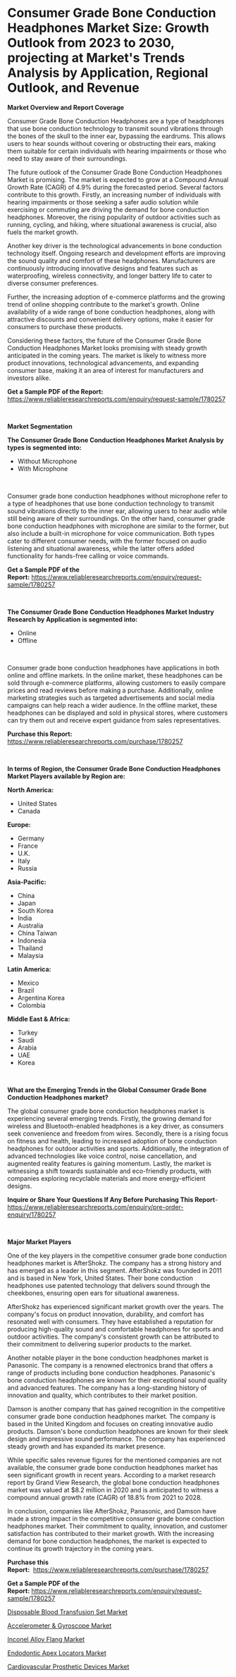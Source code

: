 <p><h1>Consumer Grade Bone Conduction Headphones Market Size: Growth Outlook from 2023 to 2030, projecting at Market's Trends Analysis by Application, Regional Outlook, and Revenue</h1></p><p><strong>Market Overview and Report Coverage</strong></p>
<p><p>Consumer Grade Bone Conduction Headphones are a type of headphones that use bone conduction technology to transmit sound vibrations through the bones of the skull to the inner ear, bypassing the eardrums. This allows users to hear sounds without covering or obstructing their ears, making them suitable for certain individuals with hearing impairments or those who need to stay aware of their surroundings.</p><p>The future outlook of the Consumer Grade Bone Conduction Headphones Market is promising. The market is expected to grow at a Compound Annual Growth Rate (CAGR) of 4.9% during the forecasted period. Several factors contribute to this growth. Firstly, an increasing number of individuals with hearing impairments or those seeking a safer audio solution while exercising or commuting are driving the demand for bone conduction headphones. Moreover, the rising popularity of outdoor activities such as running, cycling, and hiking, where situational awareness is crucial, also fuels the market growth.</p><p>Another key driver is the technological advancements in bone conduction technology itself. Ongoing research and development efforts are improving the sound quality and comfort of these headphones. Manufacturers are continuously introducing innovative designs and features such as waterproofing, wireless connectivity, and longer battery life to cater to diverse consumer preferences.</p><p>Further, the increasing adoption of e-commerce platforms and the growing trend of online shopping contribute to the market's growth. Online availability of a wide range of bone conduction headphones, along with attractive discounts and convenient delivery options, make it easier for consumers to purchase these products.</p><p>Considering these factors, the future of the Consumer Grade Bone Conduction Headphones Market looks promising with steady growth anticipated in the coming years. The market is likely to witness more product innovations, technological advancements, and expanding consumer base, making it an area of interest for manufacturers and investors alike.</p></p>
<p><strong>Get a Sample PDF of the Report:</strong> <a href="https://www.reliableresearchreports.com/enquiry/request-sample/1780257">https://www.reliableresearchreports.com/enquiry/request-sample/1780257</a></p>
<p>&nbsp;</p>
<p><strong>Market Segmentation</strong></p>
<p><strong>The Consumer Grade Bone Conduction Headphones Market Analysis by types is segmented into:</strong></p>
<p><ul><li>Without Microphone</li><li>With Microphone</li></ul></p>
<p>&nbsp;</p>
<p><p>Consumer grade bone conduction headphones without microphone refer to a type of headphones that use bone conduction technology to transmit sound vibrations directly to the inner ear, allowing users to hear audio while still being aware of their surroundings. On the other hand, consumer grade bone conduction headphones with microphone are similar to the former, but also include a built-in microphone for voice communication. Both types cater to different consumer needs, with the former focused on audio listening and situational awareness, while the latter offers added functionality for hands-free calling or voice commands.</p></p>
<p><strong>Get a Sample PDF of the Report:</strong>&nbsp;<a href="https://www.reliableresearchreports.com/enquiry/request-sample/1780257">https://www.reliableresearchreports.com/enquiry/request-sample/1780257</a></p>
<p>&nbsp;</p>
<p><strong>The Consumer Grade Bone Conduction Headphones Market Industry Research by Application is segmented into:</strong></p>
<p><ul><li>Online</li><li>Offline</li></ul></p>
<p>&nbsp;</p>
<p><p>Consumer grade bone conduction headphones have applications in both online and offline markets. In the online market, these headphones can be sold through e-commerce platforms, allowing customers to easily compare prices and read reviews before making a purchase. Additionally, online marketing strategies such as targeted advertisements and social media campaigns can help reach a wider audience. In the offline market, these headphones can be displayed and sold in physical stores, where customers can try them out and receive expert guidance from sales representatives.</p></p>
<p><strong>Purchase this Report:</strong>&nbsp; <a href="https://www.reliableresearchreports.com/purchase/1780257">https://www.reliableresearchreports.com/purchase/1780257</a></p>
<p>&nbsp;</p>
<p><strong>In terms of Region, the Consumer Grade Bone Conduction Headphones Market Players available by Region are:</strong></p>
<p>
    <p> <strong> North America: </strong>
        <ul>
            <li>United States</li>
            <li>Canada</li>
        </ul>
        </p> 
    <p> <strong> Europe: </strong>
        <ul>
            <li>Germany</li>
            <li>France</li>
            <li>U.K.</li>
            <li>Italy</li>
            <li>Russia</li>
        </ul>
        </p> 
    <p> <strong> Asia-Pacific: </strong>
        <ul>
            <li>China</li>
            <li>Japan</li>
            <li>South Korea</li>
            <li>India</li>
            <li>Australia</li>
            <li>China Taiwan</li>
            <li>Indonesia</li>
            <li>Thailand</li>
            <li>Malaysia</li>
        </ul>
        </p> 
    <p> <strong> Latin America: </strong>
        <ul>
            <li>Mexico</li>
            <li>Brazil</li>
            <li>Argentina Korea</li>
            <li>Colombia</li>
        </ul>
        </p> 
    <p> <strong> Middle East & Africa: </strong>
        <ul>
            <li>Turkey</li>
            <li>Saudi</li>
            <li>Arabia</li>
            <li>UAE</li>
            <li>Korea</li>
        </ul>
    </p>
    </p>
<p>&nbsp;</p>
<p><strong>What are the Emerging Trends in the Global Consumer Grade Bone Conduction Headphones market?</strong></p>
<p><p>The global consumer grade bone conduction headphones market is experiencing several emerging trends. Firstly, the growing demand for wireless and Bluetooth-enabled headphones is a key driver, as consumers seek convenience and freedom from wires. Secondly, there is a rising focus on fitness and health, leading to increased adoption of bone conduction headphones for outdoor activities and sports. Additionally, the integration of advanced technologies like voice control, noise cancellation, and augmented reality features is gaining momentum. Lastly, the market is witnessing a shift towards sustainable and eco-friendly products, with companies exploring recyclable materials and more energy-efficient designs.</p></p>
<p><strong>Inquire or Share Your Questions If Any Before Purchasing This Report</strong>- <a href="https://www.reliableresearchreports.com/enquiry/pre-order-enquiry/1780257">https://www.reliableresearchreports.com/enquiry/pre-order-enquiry/1780257</a></p>
<p>&nbsp;</p>
<p><strong>Major Market Players</strong></p>
<p><p>One of the key players in the competitive consumer grade bone conduction headphones market is AfterShokz. The company has a strong history and has emerged as a leader in this segment. AfterShokz was founded in 2011 and is based in New York, United States. Their bone conduction headphones use patented technology that delivers sound through the cheekbones, ensuring open ears for situational awareness.</p><p>AfterShokz has experienced significant market growth over the years. The company's focus on product innovation, durability, and comfort has resonated well with consumers. They have established a reputation for producing high-quality sound and comfortable headphones for sports and outdoor activities. The company's consistent growth can be attributed to their commitment to delivering superior products to the market.</p><p>Another notable player in the bone conduction headphones market is Panasonic. The company is a renowned electronics brand that offers a range of products including bone conduction headphones. Panasonic's bone conduction headphones are known for their exceptional sound quality and advanced features. The company has a long-standing history of innovation and quality, which contributes to their market position.</p><p>Damson is another company that has gained recognition in the competitive consumer grade bone conduction headphones market. The company is based in the United Kingdom and focuses on creating innovative audio products. Damson's bone conduction headphones are known for their sleek design and impressive sound performance. The company has experienced steady growth and has expanded its market presence.</p><p>While specific sales revenue figures for the mentioned companies are not available, the consumer grade bone conduction headphones market has seen significant growth in recent years. According to a market research report by Grand View Research, the global bone conduction headphones market was valued at $8.2 million in 2020 and is anticipated to witness a compound annual growth rate (CAGR) of 18.8% from 2021 to 2028.</p><p>In conclusion, companies like AfterShokz, Panasonic, and Damson have made a strong impact in the competitive consumer grade bone conduction headphones market. Their commitment to quality, innovation, and customer satisfaction has contributed to their market growth. With the increasing demand for bone conduction headphones, the market is expected to continue its growth trajectory in the coming years.</p></p>
<p><strong>Purchase this Report:</strong>&nbsp;&nbsp;<a href="https://www.reliableresearchreports.com/purchase/1780257">https://www.reliableresearchreports.com/purchase/1780257</a></p>
<p></p>
<p><strong>Get a Sample PDF of the Report:</strong>&nbsp;<a href="https://www.reliableresearchreports.com/enquiry/request-sample/1780257">https://www.reliableresearchreports.com/enquiry/request-sample/1780257</a></p>
<p><p><a href="https://www.linkedin.com/pulse/disposable-blood-transfusion-set-market-insights-players-forecast-29dje/">Disposable Blood Transfusion Set Market</a></p><p><a href="https://medium.com/@christinascott1938/accelerometer-amp-gyroscope-market-share-evolution-and-market-growth-trends-2023-2030-4c1a881e77af">Accelerometer & Gyroscope Market</a></p><p><a href="https://github.com/aasishrp01/Market-Research-Report-List-1/blob/main/inconel-alloy-flang-market.md">Inconel Alloy Flang Market</a></p><p><a href="https://www.linkedin.com/pulse/endodontic-apex-locators-market-size-2023-2030-global-industrial-pa3je/">Endodontic Apex Locators Market</a></p><p><a href="https://medium.com/@laurenbrown1918/cardiovascular-prosthetic-devices-market-size-reveals-the-best-marketing-channels-in-global-5d1de59fc8dd">Cardiovascular Prosthetic Devices Market</a></p></p>